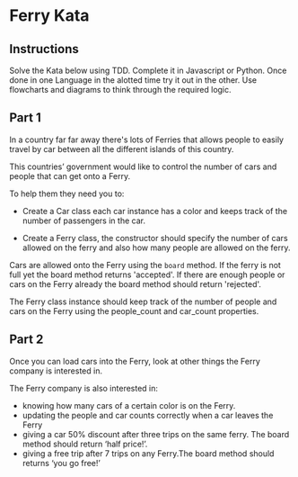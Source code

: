 # Ferry Kata

## Instructions

Solve the Kata below using TDD. Complete it in Javascript or Python. Once done in one Language in the alotted time try it out in the other. Use flowcharts and diagrams to think through the required logic.

## Part 1

In a country far far away there's lots of Ferries that allows people to easily travel by car between all the different islands of this country.

This countries’ government would like to control the number of cars and people that can get onto a Ferry.

To help them they need you to:

* Create a Car class each car instance has a color and keeps track of the number of passengers in the car.

* Create a Ferry class, the constructor should specify the number of cars allowed on the ferry and also how many people are allowed on the ferry. 

Cars are allowed onto the Ferry using the `board` method. If the ferry is not full yet the 
board method returns 'accepted'. If there are enough people or cars on the Ferry already the board method should return 'rejected'.

The Ferry class instance should keep track of the number of people and cars on the Ferry using the people_count and car_count properties.

## Part 2

Once you can load cars into the Ferry, look at other things the Ferry company is interested in.

The Ferry company is also interested in:
* knowing how many cars of a certain color is on the Ferry. 
* updating the people and car counts correctly when a car leaves the Ferry
* giving a car 50% discount after three trips on the same ferry. The board method should return ‘half price!’.
* giving a free trip after 7 trips on any Ferry.The board method should returns ‘you go free!’
